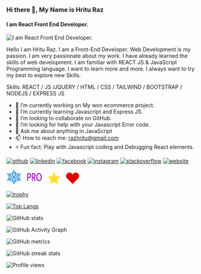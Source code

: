 ### Hi there 👋, My Name is Hritu Raz
#### I am React Front End Developer.
![I am React Front End Developer.](https://scontent.fdac5-1.fna.fbcdn.net/v/t39.30808-6/259761865_113625664474512_6386857454915636701_n.jpg?_nc_cat=105&ccb=1-7&_nc_sid=e3f864&_nc_ohc=YprIF3BC7IsAX9hmja4&_nc_ht=scontent.fdac5-1.fna&oh=00_AfCjdzG_gJ8GTrbJBs8uSEBtWxjFUQihV9pSLyrN1kRGqQ&oe=641F0596)

Hello I am Hritu Raz. I am a Front-End Developer. Web Development is my passion. I am very passionate about my work. I have already learned the skills of web development. I am familiar with REACT JS & JavaScript Programming language. I want to learn more and more. I always want to try my best to explore new Skills.

Skills: REACT / JS /JQUERY / HTML / CSS / TAILWIND / BOOTSTRAP / NODEJS / EXPRESS JS

- 🔭 I’m currently working on My won ecommerce project. 
- 🌱 I’m currently learning Javascript and Express JS. 
- 👯 I’m looking to collaborate on GitHub. 
- 🤔 I’m looking for help with your Javascript Error code. 
- 💬 Ask me about anything in JavaScript  
- 📫 How to reach me: razhritu@gmail.com 
- ⚡ Fun fact: Play with Javascript coding and Debugging React elements. 


[<img src='https://cdn.jsdelivr.net/npm/simple-icons@3.0.1/icons/github.svg' alt='github' height='40'>](https://github.com/https://github.com/HrituRaz33)  [<img src='https://cdn.jsdelivr.net/npm/simple-icons@3.0.1/icons/linkedin.svg' alt='linkedin' height='40'>](https://www.linkedin.com/in/https://www.linkedin.com/in/hritu-raz-241906229//)  [<img src='https://cdn.jsdelivr.net/npm/simple-icons@3.0.1/icons/facebook.svg' alt='facebook' height='40'>](https://www.facebook.com/https://www.facebook.com/hrituraz.banik)  [<img src='https://cdn.jsdelivr.net/npm/simple-icons@3.0.1/icons/instagram.svg' alt='instagram' height='40'>](https://www.instagram.com/https://www.instagram.com/hritu_raz_bosonto//)  [<img src='https://cdn.jsdelivr.net/npm/simple-icons@3.0.1/icons/stackoverflow.svg' alt='stackoverflow' height='40'>](https://stackoverflow.com/users/https://stackoverflow.com/users/18774920/hritu-raz)  [<img src='https://cdn.jsdelivr.net/npm/simple-icons@3.0.1/icons/icloud.svg' alt='website' height='40'>](https://hrituraz.netlify.app/)  

<a href='https://archiveprogram.github.com/'><img src='https://raw.githubusercontent.com/acervenky/animated-github-badges/master/assets/acbadge.gif' width='40' height='40'></a> <a href='https://github.com/pricing'><img src='https://raw.githubusercontent.com/acervenky/animated-github-badges/master/assets/pro.gif' width='40' height='40'></a> <a href='https://stars.github.com/'><img src='https://raw.githubusercontent.com/acervenky/animated-github-badges/master/assets/starbadge.gif' width='35' height='35'></a> <a href='https://docs.github.com/en/github/supporting-the-open-source-community-with-github-sponsors'><img src='https://raw.githubusercontent.com/acervenky/animated-github-badges/master/assets/sponsorbadge.gif' width='35' height='35'></a> 

[![trophy](https://github-profile-trophy.vercel.app/?username=https://github.com/HrituRaz33)](https://github.com/ryo-ma/github-profile-trophy)

[![Top Langs](https://github-readme-stats.vercel.app/api/top-langs/?username=https://github.com/HrituRaz33)](https://github.com/anuraghazra/github-readme-stats)

![GitHub stats](https://github-readme-stats.vercel.app/api?username=https://github.com/HrituRaz33&show_icons=true&count_private=true)  

![GitHub Activity Graph](https://activity-graph.herokuapp.com/graph?username=https://github.com/HrituRaz33)  

![GitHub metrics](https://metrics.lecoq.io/https://github.com/HrituRaz33)  

![GitHub streak stats](https://streak-stats.demolab.com/?user=https://github.com/HrituRaz33)  

![Profile views](https://gpvc.arturio.dev/https://github.com/HrituRaz33)  
